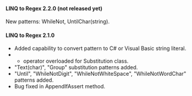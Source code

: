 #### LINQ to Regex 2.2.0 (not released yet)

New patterns: WhileNot, UntilChar(string).

#### LINQ to Regex 2.1.0

* Added capability to convert pattern to C# or Visual Basic string literal.
* + operator overloaded for Substitution class.
* "Text(char)", "Group" substitution patterns added.
* "Until", "WhileNotDigit", "WhileNotWhiteSpace", "WhileNotWordChar" patterns added.
* Bug fixed in AppendIfAssert method.

